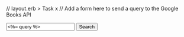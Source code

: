 //  layout.erb > Task x
// Add a form here to send a query to the Google Books API

<form action="/">
  <input type="text" name="query" value="<%= query %>" />
  <input type="submit" value="Search" />
</form>
